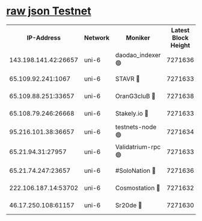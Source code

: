 [raw json Testnet](https://rpc-check.junot.stavr.tech/junot/rpc-junot-result.json)
=


<table><tr><th>IP-Address</th><th>Network</th><th>Moniker</th><th>Latest Block Height</th><th>Earliest Block Height</th><th>Catching Up</th><th>Tx Index</th><th>Voting Power</th><th>Scan Time</th></tr><tr><td>143.198.141.42:26657</td><td>uni-6</td><td>daodao_indexer 🟢</td><td>7271636</td><td>1</td><td>False</td><td>off</td><td>0</td><td>2024-01-22T07:55:51.065116499UTC</td></tr><tr><td>65.109.92.241:1067</td><td>uni-6</td><td>STAVR 🔴</td><td>7271633</td><td>1138541</td><td>False</td><td>on</td><td>6053</td><td>2024-01-22T07:55:42.810806762UTC</td></tr><tr><td>65.109.88.251:33657</td><td>uni-6</td><td>OranG3cluB 🔴</td><td>7271638</td><td>1138541</td><td>False</td><td>on</td><td>11</td><td>2024-01-22T07:55:55.467594203UTC</td></tr><tr><td>65.108.79.246:26668</td><td>uni-6</td><td>Stakely.io 🔴</td><td>7271633</td><td>1570872</td><td>False</td><td>on</td><td>1622293</td><td>2024-01-22T07:55:43.154232243UTC</td></tr><tr><td>95.216.101.38:36657</td><td>uni-6</td><td>testnets-node 🟢</td><td>7271634</td><td>1615130</td><td>False</td><td>on</td><td>0</td><td>2024-01-22T07:55:45.681104923UTC</td></tr><tr><td>65.21.94.31:27957</td><td>uni-6</td><td>Validatrium-rpc 🟢</td><td>7271633</td><td>2943363</td><td>False</td><td>on</td><td>0</td><td>2024-01-22T07:55:38.347572890UTC</td></tr><tr><td>65.21.74.247:23657</td><td>uni-6</td><td>#SoloNation 🔴</td><td>7271636</td><td>5208001</td><td>False</td><td>on</td><td>112</td><td>2024-01-22T07:55:50.126950220UTC</td></tr><tr><td>222.106.187.14:53702</td><td>uni-6</td><td>Cosmostation 🔴</td><td>7271632</td><td>5344501</td><td>False</td><td>on</td><td>109003</td><td>2024-01-22T07:55:35.964854341UTC</td></tr><tr><td>46.17.250.108:61157</td><td>uni-6</td><td>Sr20de 🔴</td><td>7271630</td><td>6419777</td><td>False</td><td>on</td><td>37</td><td>2024-01-22T07:55:30.509112818UTC</td></tr></table>